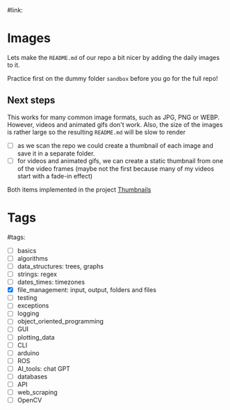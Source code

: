 #link:

# Images

Lets make the `README.md` of our repo a bit nicer by adding the daily images to it.

Practice first on the dummy folder `sandbox` before you go for the full repo!


## Next steps

This works for many common image formats, such as JPG, PNG or WEBP. However, videos and animated gifs don't work. Also, the size of the images is rather large so the resulting `README.md` will be slow to render 

- [ ] as we scan the repo we could create a thumbnail of each image and save it in a separate folder.
- [ ] for videos and animated gifs, we can create a static thumbnail from one of the video frames (maybe not the first because many of my videos start with a fade-in effect)

Both items implemented in the project [Thumbnails]()

# Tags
#tags: 

- [ ] basics
- [ ] algorithms
- [ ] data_structures: trees, graphs
- [ ] strings: regex
- [ ] dates_times: timezones
- [x] file_management: input, output, folders and files
- [ ] testing
- [ ] exceptions
- [ ] logging
- [ ] object_oriented_programming
- [ ] GUI
- [ ] plotting_data
- [ ] CLI
- [ ] arduino
- [ ] ROS
- [ ] AI_tools: chat GPT
- [ ] databases
- [ ] API
- [ ] web_scraping
- [ ] OpenCV